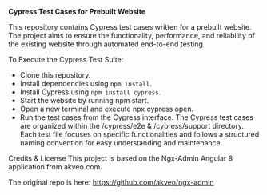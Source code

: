 **Cypress Test Cases for Prebuilt Website**

This repository contains Cypress test cases written for a prebuilt website. The project aims to ensure the functionality, performance, and reliability of the existing website through automated end-to-end testing.

To Execute the Cypress Test Suite:

- Clone this repository.
- Install dependencies using `npm install`.
- Install Cypress using `npm install cypress`.
- Start the website by running npm start.
- Open a new terminal and execute npx cypress open.
- Run the test cases from the Cypress interface.
  The Cypress test cases are organized within the /cypress/e2e & /cypress/support directory. Each test file focuses on specific functionalities and follows a structured naming convention for easy understanding and maintenance.

Credits & License
This project is based on the Ngx-Admin Angular 8 application from akveo.com.

The original repo is here: https://github.com/akveo/ngx-admin
